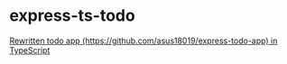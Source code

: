 # express-ts-todo
 
<p style='text-decoration: underline'>Rewritten todo app (https://github.com/asus18019/express-todo-app) in TypeScript<p>
